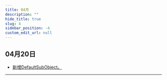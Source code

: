 ```yaml
---
title: 04月
description: ""
hide_title: true
slug: 4
sidebar_position: -4
custom_edit_url: null
---
```


## 04月20日

- [新增DefaultSubObject。](https://github.com/crazytuzi/UnrealCSharp/commit/3cd7f86efd32e22438e17a27aeb933d79d3d0a82)

---
